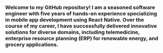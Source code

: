 ### Welcome to my GitHub repository! I am a seasoned software engineer with five years of hands-on experience specializing in mobile app development using React Native. Over the course of my career, I have successfully delivered innovative solutions for diverse domains, including telemedicine, enterprise resource planning (ERP) for renewable energy, and grocery applications.

<!--
**meliodev/meliodev** is a ✨ _special_ ✨ repository because its `README.md` (this file) appears on your GitHub profile.

Here are some ideas to get you started:

- 🔭 I’m currently working on ...
- 🌱 I’m currently learning ...
- 👯 I’m looking to collaborate on ...
- 🤔 I’m looking for help with ...
- 💬 Ask me about ...
- 📫 How to reach me: ...
- 😄 Pronouns: ...
- ⚡ Fun fact: ...
-->
